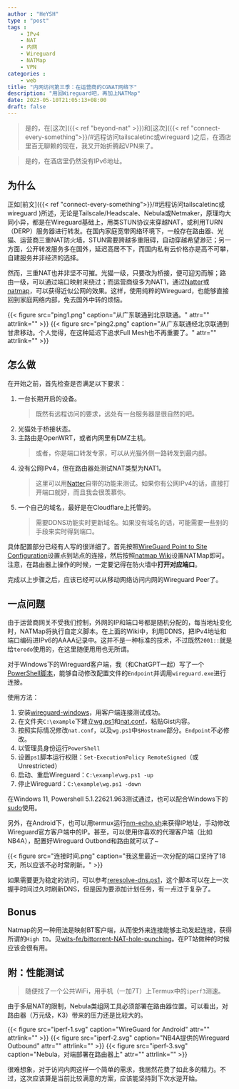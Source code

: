 ```yaml
---
author : "HeYSH"
type : "post"
tags :
    - IPv4
    - NAT
    - 内网
    - Wireguard
    - NATMap
    - VPN
categories :
    - web
title: "内网访问第三季：在运营商的CGNAT网络下"
description: "用回Wireguard吧，再加上NATMap"
date: 2023-05-10T21:05:13+08:00
draft: false
---
```


> 是的，在[这次]({{< ref "beyond-nat" >}})和[这次]({{< ref "connect-every-something">}}/#远程访问tailscaletinc或wireguard )之后，在酒店里百无聊赖的现在，我又开始折腾起VPN来了。

> 是的，在酒店里仍然没有IPv6地址。

## 为什么

正如[前文]({{< ref "connect-every-something">}}/#远程访问tailscaletinc或wireguard )所述，无论是Tailscale/Headscale、Nebula或Netmaker，原理均大同小异，都是在Wireguard基础上，用类STUN协议来穿越NAT，或利用TURN（DERP）服务器进行转发。在国内家庭宽带网络环境下，一般存在路由器、光猫、运营商三重NAT防火墙，STUN需要跨越多重阻碍，自动穿越希望渺茫；另一方面，公开转发服务多在国外，延迟高居不下，而国内私有云价格亦是高不可攀，自建服务并非经济的选择。

然而，三重NAT也并非坚不可摧。光猫一级，只要改为桥接，便可迎刃而解；路由一级，可以通过端口映射来绕过；而运营商级多为NAT1，通过[Natter](https://github.com/MikeWang000000/Natter/tree/v0.9)或[natmap](https://github.com/heiher/natmap)，可以获得近似公网的效果。这样，使用纯粹的Wireguard，也能够直接回到家庭网络内部，免去国外中转的烦恼。

{{< figure src="ping1.png" caption="从广东联通到北京联通。" attr="" attrlink="" >}}
{{< figure src="ping2.png" caption="从广东联通经北京联通到甘肃移动。个人觉得，在这种延迟下追求Full Mesh也不再重要了。" attr="" attrlink="" >}}

## 怎么做

在开始之前，首先检查是否满足以下要求：

1. 一台长期开启的设备。
    > 既然有远程访问的要求，远处有一台服务器是很自然的吧。
1. 光猫处于桥接状态。
1. 主路由是OpenWRT，或者内网里有DMZ主机。
    > 或者，你是端口转发专家，可以从光猫外侧一路转发到最内部。
1. 没有公网IPv4，但在路由器处测试NAT类型为NAT1。
    > 这里可以用[Natter](https://github.com/MikeWang000000/Natter/tree/v0.9)自带的功能来测试。如果你有公网IPv4的话，直接打开端口就好，而且我会很羡慕你。
1. 一个自己的域名，最好是在Cloudflare上托管的。
    > 需要DDNS功能实时更新域名。如果没有域名的话，可能需要一些别的手段来实时得到端口。

具体配置部分已经有人写的很详细了。首先按照[WireGuard Point to Site Configuration](https://www.procustodibus.com/blog/2020/11/wireguard-point-to-site-config/)设置点到站点的连接，然后按照[natmap Wiki](https://github.com/heiher/natmap/wiki/wireguard)设置NATMap即可。注意，在路由器上操作的时候，一定要记得在防火墙中**打开对应端口**。

完成以上步骤之后，应该已经可以从移动网络访问内网的Wireguard Peer了。

## 一点问题

由于运营商网关不受我们控制，外网的IP和端口号都是随机分配的，每当地址变化时，NATMap将执行自定义脚本。在上面的Wiki中，利用DDNS，把IPv4地址和端口编码进IPv6的AAAA记录中。这并不是一种标准的技术，不过既然`2001::`就是给`teredo`使用的，在这里随便用用也无所谓。

对于Windows下的Wireguard客户端，我（和ChatGPT一起）写了一个[PowerShell脚本](https://gist.github.com/heyeshuang/0054c73e3f2762f12a16165a5cfe8213#file-wg-ps1)，能够自动修改配置文件的`Endpoint`并调用`wireguard.exe`进行连接。

使用方法：

1. 安装[wireguard-windows](https://github.com/WireGuard/wireguard-windows/blob/master/docs/enterprise.md)，用客户端连接测试成功。
2. 在文件夹`C:\example`下建立[wg.ps1](https://gist.github.com/heyeshuang/0054c73e3f2762f12a16165a5cfe8213#file-wg-ps1)和[nat.conf](https://gist.github.com/heyeshuang/0054c73e3f2762f12a16165a5cfe8213#file-nat-conf)，粘贴Gist内容。
3. 按照实际情况修改`nat.conf`，以及`wg.ps1`中`$Hostname`部分。`Endpoint`不必修改。
4. 以管理员身份运行`PowerShell`
5. 设置`ps1`脚本运行权限：`Set-ExecutionPolicy RemoteSigned`（或Unrestricted）
6. 启动、重启Wireguard：`C:\example\wg.ps1 -up`
7. 停止Wireguard：`C:\example\wg.ps1 -down`

在Windows 11, Powershell  5.1.22621.963测试通过，也可以配合Windows下的[sudo](https://bjansen.github.io/scoop-apps/main/sudo/)使用。

另外，在Android下，也可以用termux运行[nm-echo.sh](https://gist.github.com/heyeshuang/0054c73e3f2762f12a16165a5cfe8213#file-nm-echo-sh)来获得IP地址，手动修改Wireguard官方客户端中的IP。甚至，可以使用你喜欢的代理客户端（比如NB4A），配置好Wireguard Outbond和路由就可以了~

{{< figure src="连接时间.png" caption="我这里最近一次分配的端口坚持了18天，所以应该不必时常刷新。" >}}

如果需要更为稳定的访问，可以参考[reresolve-dns.ps1](https://gist.github.com/z0mb1e-kgd/54aede86adf2e30e390dba13886d18e1)，这个脚本可以在上一次握手时间过久时刷新DNS，但是因为要添加计划任务，有一点过于复杂了。

## Bonus

Natmap的另一种用法是映射BT客户端，从而使外来连接能够主动发起连接，获得所谓的`High ID`。见[wits-fe/bittorrent-NAT-hole-punching](https://github.com/wits-fe/bittorrent-NAT-hole-punching)。在PT站做种的时候应该会很有用。

## 附：性能测试

> 随便找了一个公共WiFi，用手机（一加7T）上Termux中的`iperf3`测速。

由于多层NAT的限制，Nebula类组网工具必须部署在路由器位置。可以看出，对路由器（万元级，K3）带来的压力还是比较大的。

{{< figure src="iperf-1.svg" caption="WireGuard for Android" attr="" attrlink="" >}}
{{< figure src="iperf-2.svg" caption="NB4A提供的Wireguard Outbound" attr="" attrlink="" >}}
{{< figure src="iperf-3.svg" caption="Nebula，对端部署在路由器上" attr="" attrlink="" >}}

很难想象，对于访问内网这样一个简单的需求，我居然花费了如此多的精力。不过，这次应该算是当前比较满意的方案，应该能坚持到下次水逆开始。
